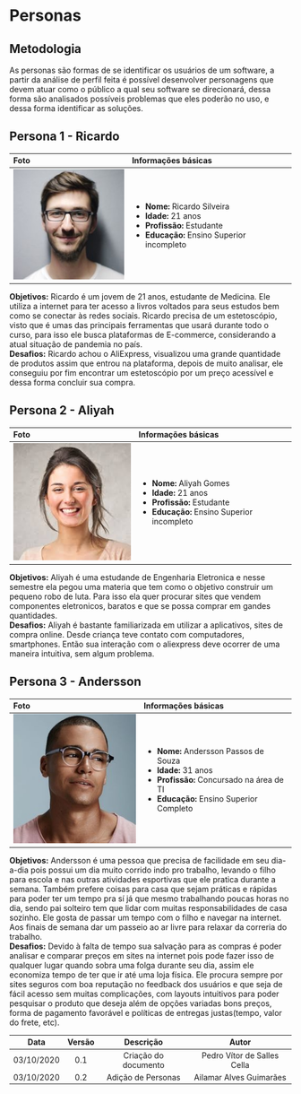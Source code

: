 # Personas
## Metodologia
As personas são formas de se identificar os usuários de um software, a partir da análise de perfil feita é possível desenvolver personagens que devem atuar como o público a qual seu software se direcionará, dessa forma são analisados possíveis problemas que eles poderão no uso, e dessa forma identificar as soluções.

## Persona 1 - Ricardo

|Foto|Informações básicas|
|:-|:-|
|![Ricaro](./images/ricardo.jpg)| <ul><li><b>Nome:</b> Ricardo Silveira</li><li><b>Idade:</b> 21 anos</li><li><b>Profissão:</b> Estudante</li><li><b>Educação:</b> Ensino Superior incompleto</li></ul> |

**Objetivos:** Ricardo é um jovem de 21 anos, estudante de Medicina. Ele utiliza a internet para ter acesso a livros voltados para seus estudos bem como se conectar às redes sociais. Ricardo precisa de um estetoscópio, visto que é umas das principais ferramentas que usará durante todo o curso, para isso ele busca plataformas de E-commerce, considerando a atual situação de pandemia no país.<br>
**Desafios:** Ricardo achou o AliExpress, visualizou uma grande quantidade de produtos assim que entrou na plataforma, depois de muito analisar, ele conseguiu por fim encontrar um estetoscópio por um preço acessível e dessa forma concluir sua compra.

## Persona 2 - Aliyah

|Foto|Informações básicas|
|:-|:-|
|![Aliyah](./images/aliyah.jpeg)| <ul><li><b>Nome:</b> Aliyah Gomes</li><li><b>Idade:</b> 21 anos</li><li><b>Profissão:</b> Estudante</li><li><b>Educação:</b> Ensino Superior incompleto</li></ul> |

**Objetivos:** Aliyah é uma estudande de Engenharia Eletronica e nesse semestre ela pegou uma materia que tem como o objetivo construir um pequeno robo de luta. Para isso ela quer procurar sites que vendem componentes eletronicos, baratos e que se possa comprar em gandes quantidades.<br>
**Desafios:** Aliyah é bastante familiarizada em utilizar a aplicativos, sites de compra online. Desde criança teve contato com computadores, smartphones. Então sua interação com o aliexpress deve ocorrer de uma maneira intuitiva, sem algum problema.

## Persona 3 - Andersson

|Foto|Informações básicas|
|:-|:-|
|![Andersson](./images/andersson.jpg)| <ul><li><b>Nome:</b> Andersson Passos de Souza</li><li><b>Idade:</b> 31 anos</li><li><b>Profissão:</b> Concursado na área de TI</li><li><b>Educação:</b> Ensino Superior Completo</li></ul> |

**Objetivos:** Andersson é uma pessoa que precisa de facilidade em seu dia-a-dia pois possui um dia muito corrido indo pro trabalho, levando o filho para escola e nas outras atividades esportivas que ele pratica durante a semana. Também prefere coisas para casa que sejam práticas e rápidas para poder ter um tempo pra sí
já que mesmo trabalhando poucas horas no dia, sendo pai solteiro tem que lidar com muitas responsabilidades de casa sozinho. Ele gosta de passar um tempo com o filho e navegar na internet. Aos finais de semana dar um passeio ao ar livre para relaxar da correria do trabalho.<br>
**Desafios:** Devido à falta de tempo sua salvação para as compras é poder analisar e comparar preços em sites na internet pois pode fazer isso de qualquer lugar quando sobra uma folga durante seu dia, assim ele economiza tempo de ter que ir até uma loja física. Ele procura sempre por sites seguros com boa reputação no feedback dos usuários e que seja de fácil acesso sem muitas complicações, com layouts intuitivos para poder pesquisar o produto que deseja além de opções variadas bons preços, forma de pagamento favorável e políticas de entregas justas(tempo, valor do frete, etc). 


|Data|Versão|Descrição|Autor|
|:-:|:-:|:-:|:-:|
|03/10/2020|0.1|Criação do documento| Pedro Vítor de Salles Cella|
|03/10/2020|0.2|Adição de Personas| Ailamar Alves Guimarães|
